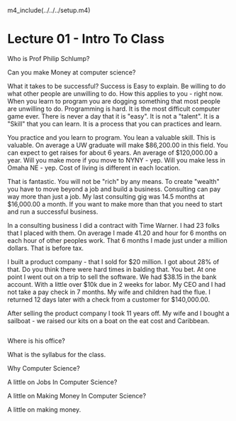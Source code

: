 
m4_include(../../../setup.m4)

# Lecture 01 - Intro To Class

Who is Prof Philip Schlump?  

Can you make Money at computer science?

What it takes to be successful? 
Success is Easy to explain.  Be willing to do what other people 
are unwilling to do.  How this applies to you - right
now.  When you learn to program you are dogging something
that most people are unwilling to do.  Programming is
hard.  It is the most difficult computer game ever.
There is never a day that it is "easy".  It is not a
"talent".  It is a "Skill" that you can learn.  It is
a process that you can practices and learn.

You practice and you learn to program.   You lean a valuable
skill.  This is valuable.  On average a UW graduate will
make $86,200.00 in this field.   You can expect to get
raises for about 6 years.  An average of $120,000.00 
a year.   Will you make more if you move to NYNY - yep.
Will you make less in Omaha NE - yep.  Cost of living is
different in each location.

That is fantastic.  You will not be "rich" by any means.
To create "wealth" you have to move beyond a job and
build a business.  Consulting can pay way more than
just a job.  My last consulting gig was 14.5 months at
$16,000.00 a month.  If you want to make more than 
that you need to start and run a successful business.

In a consulting business I did a contract with Time
Warner.  I had 23 folks that I placed with them. On
average I made 41.20 and hour for 6 months on each
hour of other peoples work.  That 6 months I made
just under a million dollars.  That is before tax.

I built a product company - that I sold for $20 million.
I got about 28% of that.  Do you think there were hard
times in balding that.  You bet.  At one point I went out
on a trip to sell the software.  We had $38.15 in the
bank account.  With a little over $10k due in 2 weeks 
for labor.   My CEO and I had not take a pay check in
7 months.  My wife and children had the flue. I returned
12 days later with a check from a customer for $140,000.00.

After selling the product company I took 11 years off.
My wife and I bought a sailboat - we raised our kits
on a boat on the eat cost and Caribbean.

<div class="pagebreak"></div>

![]()

<div class="pagebreak"></div>

Where is his office?

What is the syllabus for the class.

Why Computer Science?

A little on Jobs In Computer Science?

A little on Making Money In Computer Science?

A little on making money.




